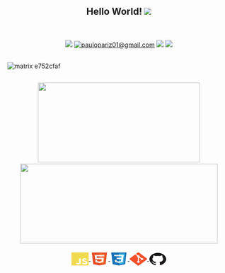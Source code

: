 

<h2 align="center">Hello World!
  <img src="https://raw.githubusercontent.com/iampavangandhi/iampavangandhi/master/gifs/Hi.gif" 
         width="30px">
</h2>


<div align="center"><br><br>
<!-- Linkedin -->
  <a href="" target="_blank"><img height="25" src="https://img.shields.io/badge/LinkedIn-0077B5?style=for-the-badge&logo=linkedin&logoColor=white" target="_blank" style="vertical-align:top margin:6px 4px"></a> 
  <!-- gmail -->
  <a href = "https://mail.google.com/mail/u/0/?fs=1&tf=cm&source=mailto&to=paulopariz01@gmail.com"><img height="25" title="paulopariz01@gmail.com" src="https://img.shields.io/badge/Gmail-D14836?style=for-the-badge&logo=gmail&logoColor=white" style="vertical-align:top margin:6px 4px"></a>
<!-- instagram -->
  <a href="https://www.instagram.com/parizpaulo_/" target="_blank"><img height="25" src="https://img.shields.io/badge/Instagram-E4405F?style=for-the-badge&logo=instagram&logoColor=white" style="vertical-align:top margin:6px 4px"></a>
<!-- twitter -->
  <a href="https://twitter.com/parizpaulo_"><img height="25" src="https://img.shields.io/badge/Twitter-1DA1F2?style=for-the-badge&logo=twitter&logoColor=white" style="vertical-align:top margin:6px 4px"></a>
</div><br>
 


![matrix e752cfaf](https://user-images.githubusercontent.com/86995782/142670003-04a3bfd4-4dcf-421a-854f-dcdb3931bddb.gif)

##

<div align="center">
  <a href="https://github.com/paulopariz">
  <img height="180em" width="366px" src="https://github-readme-stats.vercel.app/api?username=paulopariz&show_icons=true&theme=react&include_all_commits=true&count_private=true"/>
  <img height="180em" width="446px" src="https://github-readme-stats.vercel.app/api/top-langs/?username=paulopariz&layout=compact&langs_count=7&theme=react"/>
</div>
  

  
  
  <div align="center"><br>
  
  <img align="center" height="30" title="javascript" width="40" src="https://raw.githubusercontent.com/devicons/devicon/master/icons/javascript/javascript-plain.svg">
  <img align="center" height="30" title="html 5" width="40" src="https://raw.githubusercontent.com/devicons/devicon/master/icons/html5/html5-original.svg">
  <img align="center" height="30" title="css3" width="40" src="https://raw.githubusercontent.com/devicons/devicon/master/icons/css3/css3-original.svg">
  <img align="center" height="30" title="git" width="40" src="https://raw.githubusercontent.com/devicons/devicon/master/icons/git/git-original.svg">
  <img align="center" height="30" title="github" width="40" src="https://raw.githubusercontent.com/devicons/devicon/master/icons/github/github-original.svg">
    
</div>
  
  
